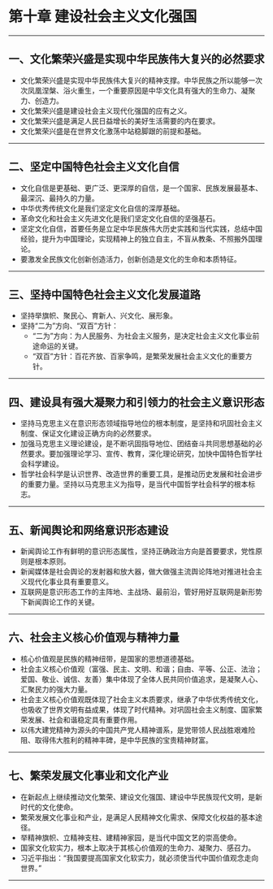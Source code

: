 # 第十章 建设社会主义文化强国

---

## 一、文化繁荣兴盛是实现中华民族伟大复兴的必然要求

- 文化繁荣兴盛是实现中华民族伟大复兴的精神支撑。中华民族之所以能够一次次凤凰涅槃、浴火重生，一个重要原因是中华文化具有强大的生命力、凝聚力、创造力。
- 文化繁荣兴盛是建设社会主义现代化强国的应有之义。
- 文化繁荣兴盛是满足人民日益增长的美好生活需要的内在要求。
- 文化繁荣兴盛是在世界文化激荡中站稳脚跟的前提和基础。

---

## 二、坚定中国特色社会主义文化自信

- 文化自信是更基础、更广泛、更深厚的自信，是一个国家、民族发展最基本、最深沉、最持久的力量。
- 中华优秀传统文化是我们坚定文化自信的深厚基础。
- 革命文化和社会主义先进文化是我们坚定文化自信的坚强基石。
- 坚定文化自信，首要任务是立足中华民族伟大历史实践和当代实践，总结中国经验，提升为中国理论，实现精神上的独立自主，不盲从教条、不照搬外国理论。
- 要激发全民族文化创新创造活力，创新创造是文化的生命和本质特征。

---

## 三、坚持中国特色社会主义文化发展道路

- 坚持举旗帜、聚民心、育新人、兴文化、展形象。
- 坚持“二为”方向、“双百”方针：
  - “二为”方向：为人民服务、为社会主义服务，是决定社会主义文化事业前途命运的关键。
  - “双百”方针：百花齐放、百家争鸣，是繁荣发展社会主义文化的重要方针。

---

## 四、建设具有强大凝聚力和引领力的社会主义意识形态

- 坚持马克思主义在意识形态领域指导地位的根本制度，是坚持和巩固社会主义制度、保证文化建设正确方向的必然要求。
- 加强马克思主义理论建设，是不断巩固指导地位、团结奋斗共同思想基础的必然要求。要加强理论学习、宣传、教育，深化理论研究，加快中国特色哲学社会科学建设。
- 哲学社会科学是认识世界、改造世界的重要工具，是推动历史发展和社会进步的重要力量。坚持以马克思主义为指导，是当代中国哲学社会科学的根本标志。

---

## 五、新闻舆论和网络意识形态建设

- 新闻舆论工作有鲜明的意识形态属性，坚持正确政治方向是首要要求，党性原则是根本原则。
- 新闻媒体是社会舆论的发射器和放大器，做大做强主流舆论阵地对推进社会主义现代化事业具有重要意义。
- 互联网是意识形态工作的主阵地、主战场、最前沿，管好用好互联网是新形势下新闻舆论工作的关键。

---

## 六、社会主义核心价值观与精神力量

- 核心价值观是民族的精神纽带，是国家的思想道德基础。
- 社会主义核心价值观（富强、民主、文明、和谐；自由、平等、公正、法治；爱国、敬业、诚信、友善）集中体现了全体人民共同价值追求，是凝聚人心、汇聚民力的强大力量。
- 社会主义核心价值观既体现了社会主义本质要求，继承了中华优秀传统文化，也吸收了世界文明有益成果，体现了时代精神。对巩固社会主义制度、国家繁荣发展、社会和谐稳定具有重要作用。
- 以伟大建党精神为源头的中国共产党人精神谱系，是党带领人民战胜艰难险阻、取得伟大胜利的精神丰碑，是中华民族的宝贵精神财富。

---

## 七、繁荣发展文化事业和文化产业

- 在新起点上继续推动文化繁荣、建设文化强国、建设中华民族现代文明，是新时代的文化使命。
- 繁荣发展文化事业和产业，是满足人民精神文化需求、保障文化权益的基本途径。
- 举精神旗帜、立精神支柱、建精神家园，是当代中国文艺的崇高使命。
- 国家文化软实力，根本上取决于其核心价值观的生命力、凝聚力、感召力。
- 习近平指出：“我国要提高国家文化软实力，就必须使当代中国价值观念走向世界。”

---